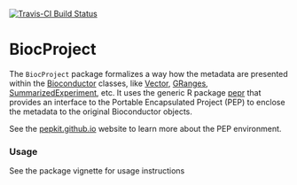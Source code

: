 [![Travis-CI Build Status](https://travis-ci.org/pepkit/BiocProject.svg?branch=master)](https://travis-ci.org/pepkit/BiocProject)


# BiocProject
The `BiocProject` package formalizes a way how the metadata are presented within the [Bioconductor](https://www.bioconductor.org/) classes, like [Vector](https://bioconductor.org/packages/release/bioc/html/S4Vectors.html), [GRanges](https://bioconductor.org/packages/release/bioc/html/GenomicRanges.html), [SummarizedExperiment](https://bioconductor.org/packages/release/bioc/html/SummarizedExperiment.html), etc. It uses the generic R package [pepr](http://code.databio.org/pepr/) that provides an interface to the Portable Encapsulated Project (PEP) to enclose the metadata to the original Bioconductor objects. 

See the [pepkit.github.io](https://pepkit.github.io/) website to learn more about the PEP environment.

### Usage
See the package vignette for usage instructions
